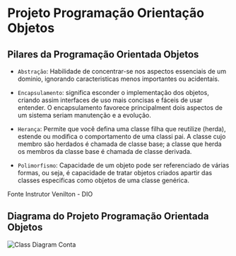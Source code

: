 
# Projeto Programação Orientação Objetos

## Pilares da Programação Orientada Objetos 


* `Abstração`: Habilidade de concentrar-se nos aspectos essenciais de um dominio, ignorando caracteristicas
menos importantes ou acidentais.

* `Encapsulamento`: significa esconder o implementação dos objetos, criando assim interfaces de uso mais concisas
e fáceis de usar entender. O encapsulamento favorece principalment dois aspectos de um sistema seriam manutenção
e a evolução.

* `Herança`: Permite que você defina uma classe filha que reutilize (herda), estende ou modifica o comportamento de
uma classi pai.
A classe cujo membro são herdados é chamada de classe base; a classe que herda os membros da classe base é chamada
de classe derivada.

* `Polimorfismo`: Capacidade de um objeto pode ser referenciado de várias formas, ou seja, é capacidade de tratar objetos
criados apartir das classes especificas como objetos de uma classe genérica.

Fonte Instrutor Venilton - DIO






## Diagrama do Projeto Programação Orientada Objetos

![Class Diagram Conta](https://user-images.githubusercontent.com/106537496/192170723-06b9177b-f735-496a-b313-29cf893dce6c.png)



